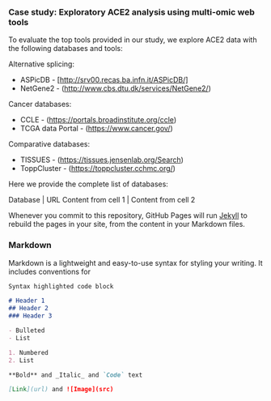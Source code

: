 ### Case study: Exploratory ACE2 analysis using multi-omic web tools

To evaluate the top tools provided in our study, we explore ACE2 data with the following databases and tools:

Alternative splicing:
* ASPicDB - [http://srv00.recas.ba.infn.it/ASPicDB/]
* NetGene2 - (http://www.cbs.dtu.dk/services/NetGene2/)

Cancer databases:
* CCLE - (https://portals.broadinstitute.org/ccle)
* TCGA data Portal - (https://www.cancer.gov/)

Comparative databases:
* TISSUES - (https://tissues.jensenlab.org/Search)
* ToppCluster - (https://toppcluster.cchmc.org/)


Here we provide the complete list of databases:

Database | URL
Content from cell 1 | Content from cell 2

Whenever you commit to this repository, GitHub Pages will run [Jekyll](https://jekyllrb.com/) to rebuild the pages in your site, from the content in your Markdown files.

### Markdown

Markdown is a lightweight and easy-to-use syntax for styling your writing. It includes conventions for

```markdown
Syntax highlighted code block

# Header 1
## Header 2
### Header 3

- Bulleted
- List

1. Numbered
2. List

**Bold** and _Italic_ and `Code` text

[Link](url) and ![Image](src)
```

